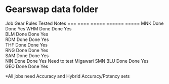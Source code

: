 Gearswap data folder
====================

Job		Gear		Rules		Tested		Notes
===		====		=====		======		=====
MNK		Done		Done		Yes
WHM		Done		Done		Yes		
BLM		Done		Done		Yes			
RDM		Done		Done		Yes			
THF		Done		Done		Yes			
RNG		Done		Done		Yes			
SAM		Done		Done		Yes			
NIN		Done		Done		Yes			Need to test Migawari
SMN
BLU		Done		Done		Yes			
GEO		Done		Done		Yes

*All jobs need Accuracy and Hybrid Accuracy/Potency sets